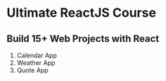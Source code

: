 # Ultimate ReactJS Course

## Build 15+ Web Projects with React

1. Calendar App
2. Weather App
3. Quote App
